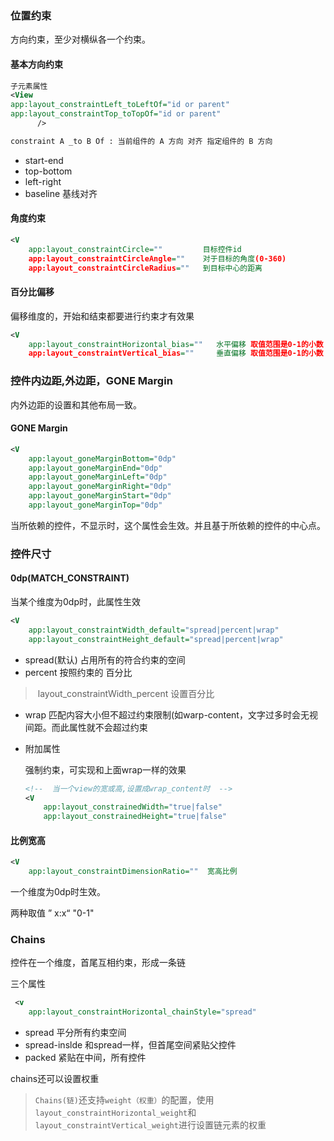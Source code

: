 ### 位置约束

方向约束，至少对横纵各一个约束。

#### 基本方向约束

```xml
子元素属性
<View
app:layout_constraintLeft_toLeftOf="id or parent"
app:layout_constraintTop_toTopOf="id or parent"
      />

constraint A _to B Of : 当前组件的 A 方向 对齐 指定组件的 B 方向
```

- start-end
- top-bottom
- left-right
- baseline 基线对齐

#### 角度约束

```xml
<V
    app:layout_constraintCircle=""         目标控件id
    app:layout_constraintCircleAngle=""    对于目标的角度(0-360)
    app:layout_constraintCircleRadius=""   到目标中心的距离
```

#### 百分比偏移

偏移维度的，开始和结束都要进行约束才有效果

```xml
<V
    app:layout_constraintHorizontal_bias=""   水平偏移 取值范围是0-1的小数
    app:layout_constraintVertical_bias=""     垂直偏移 取值范围是0-1的小数
```



###  控件内边距,外边距，GONE Margin

内外边距的设置和其他布局一致。

#### GONE Margin

```xml
<V
	app:layout_goneMarginBottom="0dp"
    app:layout_goneMarginEnd="0dp"
    app:layout_goneMarginLeft="0dp"
    app:layout_goneMarginRight="0dp"
    app:layout_goneMarginStart="0dp"
    app:layout_goneMarginTop="0dp"
```

当所依赖的控件，不显示时，这个属性会生效。并且基于所依赖的控件的中心点。



### 控件尺寸

#### 0dp(MATCH_CONSTRAINT)

当某个维度为0dp时，此属性生效

```xml
<V
    app:layout_constraintWidth_default="spread|percent|wrap"
    app:layout_constraintHeight_default="spread|percent|wrap"
```

- spread(默认) 占用所有的符合约束的空间
- percent 按照约束的 百分比

> ​	layout_constraintWidth_percent 设置百分比

- wrap 匹配内容大小但不超过约束限制(如warp-content，文字过多时会无视间距。而此属性就不会超过约束

- 附加属性

  强制约束，可实现和上面wrap一样的效果

  ```XML
  <!--  当一个view的宽或高,设置成wrap_content时  -->
  <V
      app:layout_constrainedWidth="true|false"
      app:layout_constrainedHeight="true|false"
  ```

  

#### 比例宽高

```xml
<V
	app:layout_constraintDimensionRatio=""  宽高比例
```

一个维度为0dp时生效。

两种取值 ” x:x“ "0-1"

### Chains

控件在一个维度，首尾互相约束，形成一条链

三个属性

```xml
 <v
 	app:layout_constraintHorizontal_chainStyle="spread"
```

- spread 平分所有约束空间
- spread-inslde 和spread一样，但首尾空间紧贴父控件
- packed 紧贴在中间，所有控件

 chains还可以设置权重

> `Chains(链)`还支持`weight（权重）`的配置，使用`layout_constraintHorizontal_weight`和`layout_constraintVertical_weight`进行设置链元素的权重
